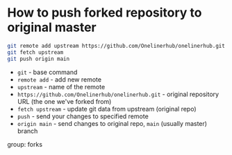# How to push forked repository to original master

```bash
git remote add upstream https://github.com/Onelinerhub/onelinerhub.git
git fetch upstream
git push origin main
```

- `git` - base command
- `remote add` - add new remote
- `upstream` - name of the remote
- `https://github.com/Onelinerhub/onelinerhub.git` - original repository URL (the one we've forked from)
- `fetch upstream` - update git data from upstream (original repo)
- `push` - send your changes to specified remote
- `origin main` - send changes to original repo, `main` (usually master) branch

group: forks


